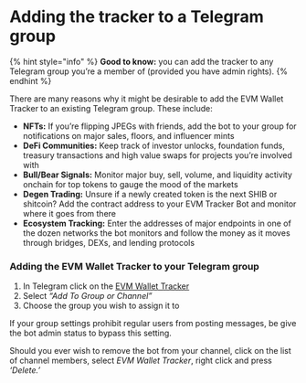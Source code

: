 # Adding the tracker to a Telegram group

{% hint style="info" %}
**Good to know:** you can add the tracker to any Telegram group you’re a member of (provided you have admin rights).
{% endhint %}

There are many reasons why it might be desirable to add the EVM Wallet Tracker to an existing Telegram group. These include:

* **NFTs:** If you’re flipping JPEGs with friends, add the bot to your group for notifications on major sales, floors, and influencer mints
* **DeFi Communities:** Keep track of investor unlocks, foundation funds, treasury transactions and high value swaps for projects you’re involved with
* **Bull/Bear Signals:** Monitor major buy, sell, volume, and liquidity activity onchain for top tokens to gauge the mood of the markets
* **Degen Trading:** Unsure if a newly created token is the next SHIB or shitcoin? Add the contract address to your EVM Tracker Bot and monitor where it goes from there
* **Ecosystem Tracking:** Enter the addresses of major endpoints in one of the dozen networks the bot monitors and follow the money as it moves through bridges, DEXs, and lending protocols

### Adding the EVM Wallet Tracker to your Telegram group

1. In Telegram click on the [EVM Wallet Tracker](https://t.me/EVMTrackerBot)
2. Select _“Add To Group or Channel”_
3. Choose the group you wish to assign it to

If your group settings prohibit regular users from posting messages, be give the bot admin status to bypass this setting.

Should you ever wish to remove the bot from your channel, click on the list of channel members, select _EVM Wallet Tracker_, right click and press _‘Delete.’_
